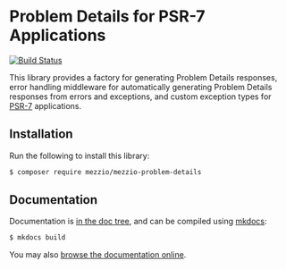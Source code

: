 # Problem Details for PSR-7 Applications

[![Build Status](https://github.com/mezzio/mezzio-problem-details/actions/workflows/continuous-integration.yml/badge.svg)](https://github.com/mezzio/mezzio-problem-details/actions/workflows/continuous-integration.yml)

This library provides a factory for generating Problem Details
responses, error handling middleware for automatically generating Problem
Details responses from errors and exceptions, and custom exception types for
[PSR-7](http://www.php-fig.org/psr/psr-7/) applications.

## Installation

Run the following to install this library:

```bash
$ composer require mezzio/mezzio-problem-details
```

## Documentation

Documentation is [in the doc tree](docs/book/), and can be compiled using [mkdocs](https://www.mkdocs.org):

```bash
$ mkdocs build
```

You may also [browse the documentation online](https://docs.mezzio.dev/mezzio-problem-details/).

